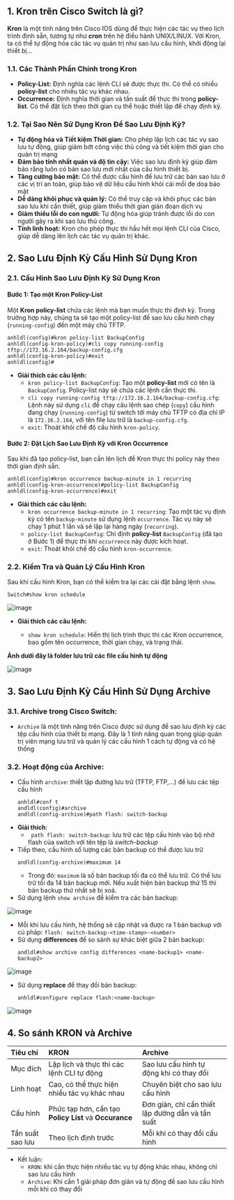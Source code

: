 ## 1. Kron trên Cisco Switch là gì?

**Kron** là một tính năng trên Cisco IOS dùng để thực hiện các tác vụ theo lịch trình định sẵn, tương tự như **cron** trên hệ điều hành UNIX/LINUX. Với Kron, ta có thể tự động hóa các tác vụ quản trị như sao lưu cấu hình, khởi động lại thiết bị...
### 1.1. Các Thành Phần Chính trong Kron

- **Policy-List:** Định nghĩa các lệnh CLI sẽ được thực thi. Có thể có nhiều **policy-list** cho nhiều tác vụ khác nhau.
- **Occurrence:** Định nghĩa thời gian và tần suất để thực thi trong **policy-list**. Có thể đặt lịch theo thời gian cụ thể hoặc thiết lập để chạy định kỳ.

### 1.2. Tại Sao Nên Sử Dụng Kron Để Sao Lưu Định Kỳ?

- **Tự động hóa và Tiết kiệm Thời gian:** Cho phép lập lịch các tác vụ sao lưu tự động, giúp giảm bớt công việc thủ công và tiết kiệm thời gian cho quản trị mạng
- **Đảm bảo tính nhất quán và độ tin cậy:** Việc sao lưu định kỳ giúp đảm bảo rằng luôn có bản sao lưu mới nhất của cấu hình thiết bị.
- **Tăng cường bảo mật:** Có thể được cấu hình để lưu trữ các bản sao lưu ở các vị trí an toàn, giúp bảo vệ dữ liệu cấu hình khỏi cái mối đe doạ bảo mật
- **Dễ dàng khôi phục và quản lý:** Có thể truy cập và khôi phục các bản sao lưu khi cần thiết, giúp giảm thiểu thời gian gián đoạn dịch vụ
- **Giảm thiểu lỗi do con người:** Tự động hóa giúp tránh được lỗi do con người gây ra khi sao lưu thủ công.
- **Tính linh hoạt:** Kron cho phép thực thi hầu hết mọi lệnh CLI của Cisco, giúp dễ dàng lên lịch các tác vụ quản trị khác.


## 2. Sao Lưu Định Kỳ Cấu Hình Sử Dụng Kron

### 2.1. Cấu Hình Sao Lưu Định Kỳ Sử Dụng Kron

#### Bước 1: Tạo một Kron Policy-List

Một **Kron policy-list** chứa các lệnh mà bạn muốn thực thi định kỳ. Trong trường hợp này, chúng ta sẽ tạo một policy-list để sao lưu cấu hình chạy (`running-config`) đến một máy chủ TFTP.

```shell
anhldl(config)#kron policy-list BackupConfig
anhldl(config-kron-policy)#cli copy running-config tftp://172.16.2.164/backup-config.cfg
anhldl(config-kron-policy)#exit
anhldl(config)#

```

- **Giải thích các câu lệnh:**
  - `kron policy-list BackupConfig`: Tạo một **policy-list** mới có tên là `BackupConfig`. Policy-list này sẽ chứa các lệnh cần thực thi.
  - `cli copy running-config tftp://172.16.2.164/backup-config.cfg`: Lệnh này sử dụng `cli` để chạy câu lệnh sao chép (`copy`) cấu hình đang chạy (`running-config`) từ switch tới máy chủ TFTP có địa chỉ IP là `172.16.2.164`, với tên file lưu trữ là `backup-config.cfg`.
  - `exit`: Thoát khỏi chế độ cấu hình `kron-policy`.

#### **Bước 2: Đặt Lịch Sao Lưu Định Kỳ với Kron Occurrence**

Sau khi đã tạo policy-list, bạn cần lên lịch để Kron thực thi policy này theo thời gian định sẵn.

```shell
anhldl(config)#kron occurrence backup-minute in 1 recurring
anhldl(config-kron-occurrence)#policy-list BackupConfig
anhldl(config-kron-occurrence)#exit

```

- **Giải thích các câu lệnh:**
  - `kron occurrence backup-minute in 1 recurring`: Tạo một tác vụ định kỳ có tên `backup-minute` sử dụng lệnh `occurrence`. Tác vụ này sẽ chạy 1 phút 1 lần và sẽ lặp lại hàng ngày (`recurring`).
  - `policy-list BackupConfig`: Chỉ định **policy-list** `BackupConfig` (đã tạo ở Bước 1) để thực thi khi `occurrence` này được kích hoạt. 
  - `exit`: Thoát khỏi chế độ cấu hình `kron-occurrence`.

### 2.2. Kiểm Tra và Quản Lý Cấu Hình Kron

Sau khi cấu hình Kron, bạn có thể kiểm tra lại các cài đặt bằng lệnh `show`.
```shell
Switch#show kron schedule
```
![image](https://github.com/user-attachments/assets/4540c4c3-cea0-44ca-ae7b-0bd66252b01b)

- **Giải thích các câu lệnh:**

  - `show kron schedule`: Hiển thị lịch trình thực thi các Kron occurrence, bao gồm tên occurrence, thời gian chạy, và trạng thái.
 
**Ảnh dưới đây là folder lưu trữ các  file cấu hình tự động**

![image](https://github.com/user-attachments/assets/1557c5f9-e37a-4662-99b0-475a0398d951)

## 3. Sao Lưu Định Kỳ Cấu Hình Sử Dụng Archive
### 3.1. Archive trong Cisco Switch: 
- `Archive` là một tính năng trên Cisco được sử dụng để sao lưu định kỳ các tệp cấu hình của thiết bị mạng. Đây là 1 tính năng quan trọng giúp quản trị viên mạng lưu trữ và quản lý các cấu hình 1 cách tự động và có hệ thống
### 3.2. Hoạt động của Archive: 
- Cấu hình `archive`: thiết lập đường lưu trữ (TFTP, FTP,...) để lưu các tệp cấu hình
  ```shell
  anhldl#conf t
  andldl(config)#archive
  andldl(config-archive)#path flash: switch-backup
  ```
- **Giải thích**:
  - ` path flash: switch-backup`: lưu trữ các tệp cấu hình vào bộ nhớ flash của switch với tên tệp là *switch-backup*
- Tiếp theo, cấu hình số lượng các bản backup có thể được lưu trữ
  ```shell
  andldl(config-archive)#maximum 14 
  ```
  - Trong đó: `maximum` là số bản backup tối đa có thể lưu trữ. Có thể lưu trữ tối đa 14 bản backup mới. Nếu xuất hiện bản backup thứ 15 thì bản backup thứ nhất sẽ bị xoá.
- Sử dụng lệnh `show archive` để kiểm tra các bản backup:

![image](https://github.com/user-attachments/assets/c3f737ad-22bf-4dc9-a61a-0c4680861037)

- Mỗi khi lưu cấu hình, hệ thống sẽ cập nhật và được ra 1 bản backup với cú pháp: `flash: switch-backup-<time-stamp>-<number>`
- Sử dụng **differences** để so sánh sự khác biệt giữa 2 bản backup:
  ```shell
  andldl#show archive config differences <name-backup1> <name-backup2>
  ```
![image](https://github.com/user-attachments/assets/ea0f023a-220e-4055-8d80-41641fbea4fb)

- Sử dụng **replace** để thay đổi bản backup:
  ```
  anhldl#configure replace flash:<name-backup>
  ```
![image](https://github.com/user-attachments/assets/61e1be46-8f77-4a95-814e-d552de73ffe8)

## 4. So sánh KRON và Archive

|Tiêu chí|KRON|Archive|
|:---|:---|:---|
|Mục đích|Lập lịch và thực thi các lệnh CLI tự động|Sao lưu cấu hình tự động khi có thay đổi|
|Linh hoạt|Cao, có thể thực hiện nhiều tác vụ khác nhau|Chuyên biệt cho sao lưu cấu hình|
|Cấu hình|Phức tạp hơn, cần tạo **Policy List** và **Occurance**|Đơn giản, chỉ cần thiết lập đường dẫn và tần suất|
|Tần suất sao lưu|Theo lịch định trước|Mỗi khi có thay đổi cấu hình|

- Kết luận:
  - `KRON`: khi cần thực hiện nhiều tác vụ tự động khác nhau, không chỉ sao lưu cấu hình
  - `Archive`: Khi cần 1 giải pháp đơn giản và tự động để sao lưu cấu hình mỗi khi có thay đổi
